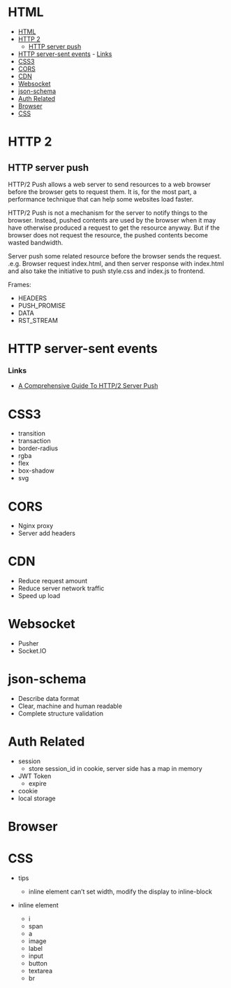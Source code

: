 # HTML

- [HTML](#html)
- [HTTP 2](#http-2)
    - [HTTP server push](#http-server-push)
- [HTTP server-sent events](#http-server-sent-events)
        - [Links](#links)
- [CSS3](#css3)
- [CORS](#cors)
- [CDN](#cdn)
- [Websocket](#websocket)
- [json-schema](#json-schema)
- [Auth Related](#auth-related)
- [Browser](#browser)
- [CSS](#css)

# HTTP 2
 ## HTTP server push

 HTTP/2 Push allows a web server to send resources to a web browser before the browser gets to request them. It is, for the most part, a performance technique that can help some websites load faster.

 HTTP/2 Push is not a mechanism for the server to notify things to the browser. Instead, pushed contents are used by the browser when it may have otherwise produced a request to get the resource anyway. But if the browser does not request the resource, the pushed contents become wasted bandwidth.

Server push some related resource before the browser sends the request. .e.g. Browser request index.html, and then server response with index.html and also take the initiative to push style.css and index.js to frontend.

Frames:

* HEADERS
* PUSH_PROMISE
* DATA
* RST_STREAM


# HTTP server-sent events


### Links
* [A Comprehensive Guide To HTTP/2 Server Push](https://www.smashingmagazine.com/2017/04/guide-http2-server-push/)


# CSS3

- transition
- transaction
- border-radius
- rgba
- flex
- box-shadow
- svg

# CORS

-  Nginx proxy
- Server add headers

# CDN

- Reduce request amount
- Reduce server network traffic
- Speed up load

# Websocket

- Pusher
- Socket.IO

# json-schema

- Describe data format
- Clear, machine and human readable
- Complete structure validation

# Auth Related

- session
	- store session_id in cookie, server side has a map in memory
- JWT Token
	- expire
- cookie
- local storage

# Browser

# CSS

- tips

	- inline element can’t set width, modify the display to inline-block
- inline element
	* i
	* span
	* a
	* image
	* label
	* input
	* button
	* textarea
	* br